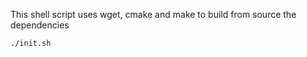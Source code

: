 This shell script uses wget, cmake and make to build from source the dependencies

```sh
./init.sh
```
